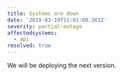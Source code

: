 ```yaml
---
title: Systems are down
date: '2019-03-19T11:01:00.303Z'
severity: partial-outage
affectedsystems:
  - api
resolved: true
---
```

We will be deploying the next version.

<!--- language code: en -->
